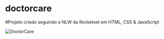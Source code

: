 # doctorcare

#Projeto criado seguindo a NLW da Rocketset em HTML, CSS & JavaScript

![DoctorCare](https://user-images.githubusercontent.com/95886754/176254986-59dd9767-efaf-4da8-ac89-f7c618e2df0a.jpg)
